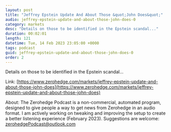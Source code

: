 ```yaml
---
layout: post
title: "Jeffrey Epstein Update And About Those &quot;John Does&quot;"
audio: jeffrey-epstein-update-and-about-those-john-does-0
category: markets
desc: "Details on those to be identified in the Epstein scandal..."
duration: 00:02:01
length: 121
datetime: Tue, 14 Feb 2023 23:05:00 +0000
tags: podcast
guid: jeffrey-epstein-update-and-about-those-john-does-0
order: 2
---
```

Details on those to be identified in the Epstein scandal...

Link: [https://www.zerohedge.com/markets/jeffrey-epstein-update-and-about-those-john-does](https://www.zerohedge.com/markets/jeffrey-epstein-update-and-about-those-john-does)

About: The Zerohedge Podcast is a non-commercial, automated program, designed to give people a way to get news from Zerohedge in an audio format.  I am actively working on tweaking and improving the setup to create a better listening experience (February 2023).  Suggestions are welcome: [zerohedgePodcast@outlook.com](mailto:zerohedgePodcast@outlook.com)